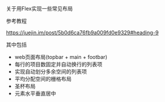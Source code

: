 关于用Flex实现一些常见布局

参考教程

https://juejin.im/post/5b0d6ca76fb9a009fd0e9329#heading-9



其中包括

- web页面布局(topbar + main + footbar)
- 每行的项目数固定并自动换行的列表项
- 实现自动划分多余空间的列表项
- 平均分配空间的栅格布局
- 圣杯布局
- 元素水平垂直居中